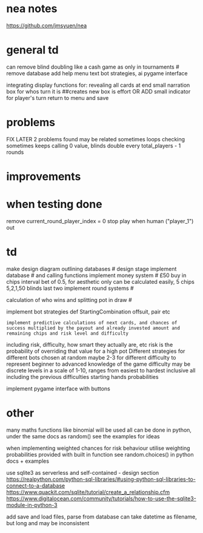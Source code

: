 # nea notes 
https://github.com/jmsyuen/nea

# general td
can remove blind doubling like a cash game as only in tournaments #
remove database
add help menu text
bot strategies, ai
pygame interface

integrating
display functions for:
revealing all cards at end
small narration box for whos turn it is ##creates new box is effort OR ADD small indicator for player's turn
return to menu and save

# problems
FIX LATER 2 problems found may be related
sometimes loops checking
sometimes keeps calling 0 value,
blinds double every total_players - 1 rounds

# improvements
    


# when testing done
remove current_round_player_index = 0
stop play when human ("player_1") out

# td
make design diagram outlining databases # design stage
implement database # and calling functions
implement money system # £50 buy in chips interval bet of 0.5, for aesthetic only can be calculated easily, 5 chips 5,2,1,50 blinds last two 
implement round systems #

calculation of who wins  and splitting pot in draw #

implement bot strategies
    def StartingCombination
        offsuit, pair etc

    implement predictive calculations of next cards, and chances of success multiplied by the payout and already invested amount and remaining chips and risk level and difficulty
including risk, difficulty, how smart they actually are, etc
    risk is the probability of overriding that value for a high pot
Different strategies for different bots chosen at random maybe 2-3 for different difficulty to represent beginner to advanced knowledge of the game
difficulty may be discrete levels in a scale of 1-10, ranges from easiest to hardest inclusive all including the previous difficulties
starting hands probabilities

implement pygame interface with buttons

# other
many maths functions like binomial will be used
    all can be done in python, under the same docs as random()
    see the examples for ideas

when implementing weighted chances for risk behaviour
    utilise weighting probabilities provided with built in function
    see random.choices() in python docs + examples

use sqlite3 as serverless and self-contained - design section
    https://realpython.com/python-sql-libraries/#using-python-sql-libraries-to-connect-to-a-database
    https://www.quackit.com/sqlite/tutorial/create_a_relationship.cfm
    https://www.digitalocean.com/community/tutorials/how-to-use-the-sqlite3-module-in-python-3

    
add save and load files, parse from database
    can take datetime as filename, but long and may be inconsistent
